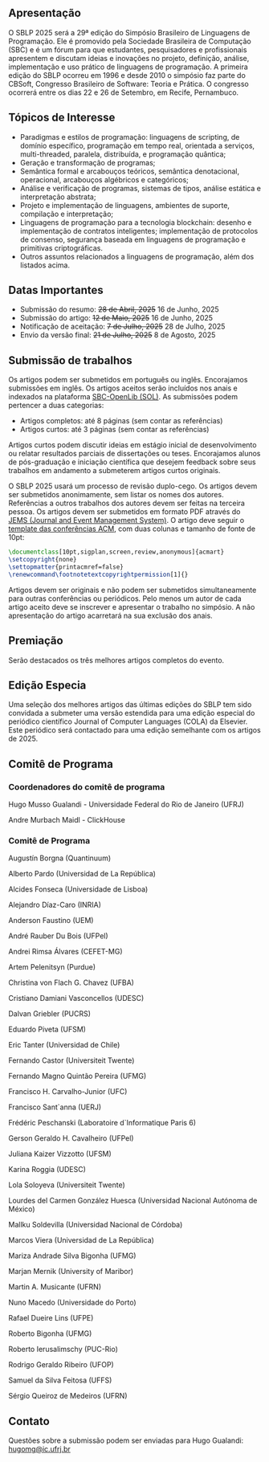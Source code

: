 ## Apresentação

O SBLP 2025 será a 29ª edição do Simpósio Brasileiro de Linguagens de Programação. Ele é promovido pela Sociedade Brasileira de Computação (SBC) e é um fórum para que estudantes, pesquisadores e profissionais apresentem e discutam ideias e inovações no projeto, definição, análise, implementação e uso prático de linguagens de programação. A primeira edição do SBLP ocorreu em 1996 e desde 2010 o simpósio faz parte do CBSoft, Congresso Brasileiro de Software: Teoria e Prática. O congresso ocorrerá entre os dias 22 e 26 de Setembro, em Recife, Pernambuco.

## Tópicos de Interesse

- Paradigmas e estilos de programação: linguagens de scripting, de domínio específico, programação em tempo real, orientada a serviços, multi-threaded, paralela, distribuída, e programação quântica;
- Geração e transformação de programas;
- Semântica formal e arcabouços teóricos, semântica denotacional, operacional, arcabouços algébricos e categóricos;
- Análise e verificação de programas, sistemas de tipos, análise estática e interpretação abstrata;
- Projeto e implementação de linguagens, ambientes de suporte, compilação e interpretação;
- Linguagens de programação para a tecnologia blockchain: desenho e implementação de contratos inteligentes; implementação de protocolos de consenso, segurança baseada em linguagens de programação e primitivas criptográficas.
- Outros assuntos relacionados a linguagens de programação, além dos listados acima.

## Datas Importantes

- Submissão do resumo: ~~28 de Abril, 2025~~ 16 de Junho, 2025
- Submissão do artigo: ~~12 de Maio, 2025~~ 16 de Junho, 2025
- Notificação de aceitação: ~~7 de Julho, 2025~~ 28 de Julho, 2025
- Envio da versão final: ~~21 de Julho, 2025~~ 8 de Agosto, 2025

## Submissão de trabalhos

Os artigos podem ser submetidos em português ou inglês. Encorajamos submissões em inglês. Os artigos aceitos serão incluídos nos anais e indexados na plataforma [SBC-OpenLib (SOL)](https://sol.sbc.org.br/index.php/indice). As submissões podem pertencer a duas categorias:

- Artigos completos: até 8 páginas (sem contar as referências)
- Artigos curtos: até 3 páginas (sem contar as referências)

Artigos curtos podem discutir ideias em estágio inicial de desenvolvimento ou relatar resultados parciais de dissertações ou teses. Encorajamos alunos de pós-graduação e iniciação científica que desejem feedback sobre seus trabalhos em andamento a submeterem artigos curtos originais.

O SBLP 2025 usará um processo de revisão duplo-cego. Os artigos devem ser submetidos anonimamente, sem listar os nomes dos autores. Referências a outros trabalhos dos autores devem ser feitas na terceira pessoa. Os artigos devem ser submetidos em formato PDF através do [JEMS (Journal and Event Management System)](https://jems3.sbc.org.br/sblp2025). O artigo deve seguir o [template das conferências ACM](http://www.acm.org/publications/proceedings-template), com duas colunas e tamanho de fonte de 10pt:

```latex
\documentclass[10pt,sigplan,screen,review,anonymous]{acmart}
\setcopyright{none}
\settopmatter{printacmref=false}
\renewcommand\footnotetextcopyrightpermission[1]{}
```

Artigos devem ser originais e não podem ser submetidos simultaneamente para outras conferências ou periódicos. Pelo menos um autor de cada artigo aceito deve se inscrever e apresentar o trabalho no simpósio. A não apresentação do artigo acarretará na sua exclusão dos anais.

## Premiação

Serão destacados os três melhores artigos completos do evento.

## Edição Especia

Uma seleção dos melhores artigos das últimas edições do SBLP tem sido convidada a submeter uma versão estendida para uma edição especial do periódico científico Journal of Computer Languages (COLA) da Elsevier. Este periódico será contactado para uma edição semelhante com os artigos de 2025.

## Comitê de Programa

### Coordenadores do comitê de programa

Hugo Musso Gualandi - Universidade Federal do Rio de Janeiro (UFRJ)

Andre Murbach Maidl - ClickHouse

### Comitê de Programa

Augustín Borgna (Quantinuum)

Alberto Pardo (Universidad de La República)

Alcides Fonseca (Universidade de Lisboa)

Alejandro Díaz-Caro (INRIA)

Anderson Faustino (UEM)

André Rauber Du Bois (UFPel)

Andrei Rimsa Álvares (CEFET-MG)

Artem Pelenitsyn (Purdue)

Christina von Flach G. Chavez (UFBA)

Cristiano Damiani Vasconcellos (UDESC)

Dalvan Griebler (PUCRS)

Eduardo Piveta (UFSM)

Eric Tanter (Universidad de Chile)

Fernando Castor (Universiteit Twente)

Fernando Magno Quintão Pereira (UFMG)

Francisco H. Carvalho-Junior (UFC)

Francisco Sant`anna (UERJ)

Frédéric Peschanski (Laboratoire d`Informatique Paris 6)

Gerson Geraldo H. Cavalheiro (UFPel)

Juliana Kaizer Vizzotto (UFSM)

Karina Roggia (UDESC)

Lola Soloyeva (Universiteit Twente)

Lourdes del Carmen González Huesca (Universidad Nacional Autónoma de México)

Mallku Soldevilla (Universidad Nacional de Córdoba)

Marcos Viera (Universidad de La República)

Mariza Andrade Silva Bigonha (UFMG)

Marjan Mernik (University of Maribor)

Martin A. Musicante (UFRN)

Nuno Macedo (Universidade do Porto)

Rafael Dueire Lins (UFPE)

Roberto Bigonha (UFMG)

Roberto Ierusalimschy (PUC-Rio)

Rodrigo Geraldo Ribeiro (UFOP)

Samuel da Silva Feitosa (UFFS)

Sérgio Queiroz de Medeiros (UFRN)

## Contato

Questões sobre a submissão podem ser enviadas para Hugo Gualandi: hugomg@ic.ufrj.br
